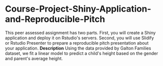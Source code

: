 # Course-Project-Shiny-Application-and-Reproducible-Pitch
This peer assessed assignment has two parts. First, you will create a Shiny application and deploy it on Rstudio's servers. Second, you will use Slidify or Rstudio Presenter to prepare a reproducible pitch presentation about your application.
**Description**
Using the data provided by Galton Families dataset, we fit a linear model to predict a child's height based on the gender and parent's average height.
